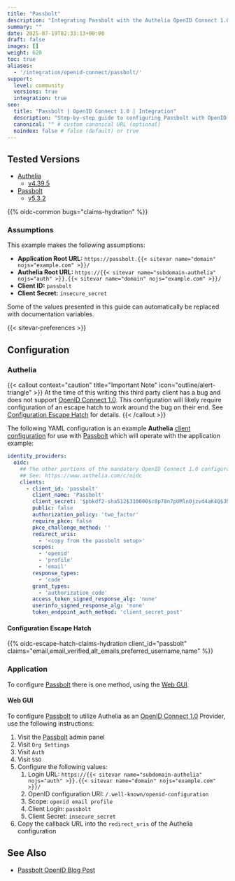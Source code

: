 ```yaml
---
title: "Passbolt"
description: "Integrating Passbolt with the Authelia OpenID Connect 1.0 Provider."
summary: ""
date: 2025-07-19T02:33:13+00:00
draft: false
images: []
weight: 620
toc: true
aliases:
  - '/integration/openid-connect/passbolt/'
support:
  level: community
  versions: true
  integration: true
seo:
  title: "Passbolt | OpenID Connect 1.0 | Integration"
  description: "Step-by-step guide to configuring Passbolt with OpenID Connect 1.0 for secure SSO. Enhance your login flow using Authelia’s modern identity management."
  canonical: "" # custom canonical URL (optional)
  noindex: false # false (default) or true
---
```


## Tested Versions

- [Authelia]
  - [v4.39.5](https://github.com/authelia/authelia/releases/tag/v4.39.5)
- [Passbolt]
  - [v5.3.2](https://www.passbolt.com/changelog/api-bext/somebody-to-love-browser-extension-api)

{{% oidc-common bugs="claims-hydration" %}}

### Assumptions

This example makes the following assumptions:

- __Application Root URL:__ `https://passbolt.{{< sitevar name="domain" nojs="example.com" >}}/`
- __Authelia Root URL:__ `https://{{< sitevar name="subdomain-authelia" nojs="auth" >}}.{{< sitevar name="domain" nojs="example.com" >}}/`
- __Client ID:__ `passbolt`
- __Client Secret:__ `insecure_secret`

Some of the values presented in this guide can automatically be replaced with documentation variables.

{{< sitevar-preferences >}}

## Configuration

### Authelia

{{< callout context="caution" title="Important Note" icon="outline/alert-triangle" >}}
At the time of this writing this third party client has a bug and does not support [OpenID Connect 1.0](https://openid.net/specs/openid-connect-core-1_0.html). This
configuration will likely require configuration of an escape hatch to work around the bug on their end. See
[Configuration Escape Hatch](#configuration-escape-hatch) for details.
{{< /callout >}}

The following YAML configuration is an example __Authelia__ [client configuration] for use with [Passbolt] which will
operate with the application example:

```yaml {title="configuration.yml"}
identity_providers:
  oidc:
    ## The other portions of the mandatory OpenID Connect 1.0 configuration go here.
    ## See: https://www.authelia.com/c/oidc
    clients:
      - client_id: 'passbolt'
        client_name: 'Passbolt'
        client_secret: '$pbkdf2-sha512$310000$c8p78n7pUMln0jzvd4aK4Q$JNRBzwAo0ek5qKn50cFzzvE9RXV88h1wJn5KGiHrD0YKtZaR/nCb2CJPOsKaPK0hjf.9yHxzQGZziziccp6Yng'  # The digest of 'insecure_secret'.
        public: false
        authorization_policy: 'two_factor'
        require_pkce: false
        pkce_challenge_method: ''
        redirect_uris:
          - '<copy from the passbolt setup>'
        scopes:
          - 'openid'
          - 'profile'
          - 'email'
        response_types:
          - 'code'
        grant_types:
          - 'authorization_code'
        access_token_signed_response_alg: 'none'
        userinfo_signed_response_alg: 'none'
        token_endpoint_auth_method: 'client_secret_post'
```

#### Configuration Escape Hatch

{{% oidc-escape-hatch-claims-hydration client_id="passbolt" claims="email,email_verified,alt_emails,preferred_username,name" %}}

### Application

To configure [Passbolt] there is one method, using the [Web GUI](#web-gui).

#### Web GUI

To configure [Passbolt] to utilize Authelia as an [OpenID Connect 1.0] Provider, use the following
instructions:

1. Visit the [Passbolt] admin panel
2. Visit `Org Settings`
3. Visit `Auth`
4. Visit `SSO`
5. Configure the following values:
   1. Login URL: `https://{{< sitevar name="subdomain-authelia" nojs="auth" >}}.{{< sitevar name="domain" nojs="example.com" >}}/`
   2. OpenID configuration URI: `/.well-known/openid-configuration`
   3. Scope: `openid email profile`
   4. Client Login: `passbolt`
   5. Client Secret: `insecure_secret`
6. Copy the callback URL into the `redirect_uris` of the Authelia configuration

## See Also

- [Passbolt OpenID Blog Post](https://www.passbolt.com/blog/openid-for-sso)

[Authelia]: https://www.authelia.com
[Passbolt]: https://www.passbolt.com/
[OpenID Connect 1.0]: ../../../openid-connect/introduction.md
[client configuration]: ../../../../configuration/identity-providers/openid-connect/clients.md
